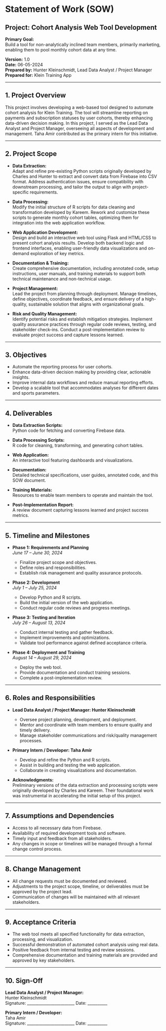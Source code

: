 # Statement of Work (SOW)
## Project: Cohort Analysis Web Tool Development

**Primary Goal:**  
Build a tool for non-analytically inclined team members, primarily marketing, enabling them to pool monthly cohort data at any time.

**Version:** 1.0  
**Date:** 06-05-2024  
**Prepared by:** Hunter Kleinschmidt, Lead Data Analyst / Project Manager  
**Prepared for:** Klein Training App

---

## 1. Project Overview

This project involves developing a web-based tool designed to automate cohort analysis for Klein Training. The tool will streamline reporting on payments and subscription statuses by user cohorts, thereby enhancing data-driven decision making. In this project, I served as the Lead Data Analyst and Project Manager, overseeing all aspects of development and management. Taha Amir contributed as the primary intern for this initiative.

---

## 2. Project Scope

- **Data Extraction:**  
  Adapt and refine pre-existing Python scripts originally developed by Charles and Hunter to extract and convert data from Firebase into CSV format. Address authentication issues, ensure compatibility with downstream processing, and tailor the output to align with project-specific requirements.

- **Data Processing:**  
  Modify the initial structure of R scripts for data cleaning and transformation developed by Kareem. Rework and customize these scripts to generate monthly cohort tables, optimizing them for integration into the web application workflow.

- **Web Application Development:**  
  Design and build an interactive web tool using Flask and HTML/CSS to present cohort analysis results. Develop both backend logic and frontend interfaces, enabling user-friendly data visualizations and on-demand exploration of key metrics.

- **Documentation & Training:**  
  Create comprehensive documentation, including annotated code, setup instructions, user manuals, and training materials to support both technical maintenance and non-technical usage.

- **Project Management:**  
  Lead the project from planning through deployment. Manage timelines, define objectives, coordinate feedback, and ensure delivery of a high-quality, sustainable solution that aligns with organizational goals.

- **Risk and Quality Management:**  
  Identify potential risks and establish mitigation strategies. Implement quality assurance practices through regular code reviews, testing, and stakeholder check-ins. Conduct a post-implementation review to evaluate project success and capture lessons learned.

---

## 3. Objectives

- Automate the reporting process for user cohorts.
- Enhance data-driven decision making by providing clear, actionable insights.
- Improve internal data workflows and reduce manual reporting efforts.
- Develop a scalable tool that accommodates analyses for different dates and sports parameters.

---

## 4. Deliverables

- **Data Extraction Scripts:**  
  Python code for fetching and converting Firebase data.

- **Data Processing Scripts:**  
  R code for cleaning, transforming, and generating cohort tables.

- **Web Application:**  
  An interactive tool featuring dashboards and visualizations.

- **Documentation:**  
  Detailed technical specifications, user guides, annotated code, and this SOW document.

- **Training Materials:**  
  Resources to enable team members to operate and maintain the tool.

- **Post-Implementation Report:**  
  A review document capturing lessons learned and project success metrics.

---

## 5. Timeline and Milestones

- **Phase 1: Requirements and Planning**  
  *June 17 – June 30, 2024*  
  - Finalize project scope and objectives.
  - Define roles and responsibilities.
  - Establish risk management and quality assurance protocols.

- **Phase 2: Development**  
  *July 1 – July 25, 2024*  
  - Develop Python and R scripts.
  - Build the initial version of the web application.
  - Conduct regular code reviews and progress meetings.

- **Phase 3: Testing and Iteration**  
  *July 26 – August 13, 2024*  
  - Conduct internal testing and gather feedback.
  - Implement improvements and optimizations.
  - Validate tool performance against defined acceptance criteria.

- **Phase 4: Deployment and Training**  
  *August 14 – August 29, 2024*  
  - Deploy the web tool.
  - Provide documentation and conduct training sessions.
  - Complete a post-implementation review.

---

## 6. Roles and Responsibilities

- **Lead Data Analyst / Project Manager: Hunter Kleinschmidt**  
  - Oversee project planning, development, and deployment.
  - Mentor and coordinate with team members to ensure quality and timely delivery.
  - Manage stakeholder communications and risk/quality management processes.

- **Primary Intern / Developer: Taha Amir**  
  - Develop and refine the Python and R scripts.
  - Assist in building and testing the web application.
  - Collaborate in creating visualizations and documentation.

- **Acknowledgments:**  
  Preliminary versions of the data extraction and processing scripts were originally developed by Charles and Kareem. Their foundational work was instrumental in accelerating the initial setup of this project.

---

## 7. Assumptions and Dependencies

- Access to all necessary data from Firebase.
- Availability of required development tools and software.
- Timely input and feedback from all stakeholders.
- Any changes in scope or timelines will be managed through a formal change control process.

---

## 8. Change Management

- All change requests must be documented and reviewed.
- Adjustments to the project scope, timeline, or deliverables must be approved by the project lead.
- Communication of changes will be maintained with all relevant stakeholders.

---

## 9. Acceptance Criteria

- The web tool meets all specified functionality for data extraction, processing, and visualization.
- Successful demonstration of automated cohort analysis using real data.
- Positive feedback from internal testing and review sessions.
- Comprehensive documentation and training materials are provided and approved by key stakeholders.

---

## 10. Sign-Off

**Lead Data Analyst / Project Manager:**  
Hunter Kleinschmidt  
Signature: ________________________  Date: __________

**Primary Intern / Developer:**  
Taha Amir  
Signature: ________________________  Date: __________
